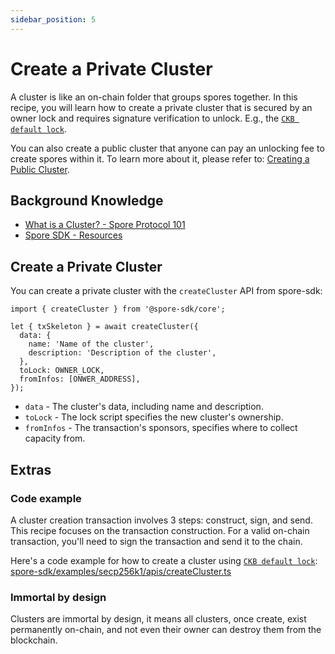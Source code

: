 ```yaml
---
sidebar_position: 5
---
```


# Create a Private Cluster

A cluster is like an on-chain folder that groups spores together. In this recipe, you will learn how to create a private cluster that is secured by an owner lock and requires signature verification to unlock. E.g., the [`CKB default lock`](https://github.com/nervosnetwork/ckb-system-scripts/blob/master/c/secp256k1_blake160_sighash_all.c). 

You can also create a public cluster that anyone can pay an unlocking fee to create spores within it. To learn more about it, please refer to: [Creating a Public Cluster](/recipes/create-private-cluster).

## Background Knowledge

- [What is a Cluster? - Spore Protocol 101](/basics/spore-101#what-is-a-cluster)
- [Spore SDK - Resources](/resources/spore-sdk)

## Create a Private Cluster

You can create a private cluster with the `createCluster` API from spore-sdk:

```tsx
import { createCluster } from '@spore-sdk/core';

let { txSkeleton } = await createCluster({
  data: {
    name: 'Name of the cluster',
    description: 'Description of the cluster',
  },
  toLock: OWNER_LOCK,
  fromInfos: [ONWER_ADDRESS],
});
```

- `data` - The cluster's data, including name and description.
- `toLock` - The lock script specifies the new cluster's ownership.
- `fromInfos` - The transaction's sponsors, specifies where to collect capacity from.

## Extras

### Code example

A cluster creation transaction involves 3 steps: construct, sign, and send. This recipe focuses on the transaction construction. For a valid on-chain transaction, you'll need to sign the transaction and send it to the chain.

Here's a code example for how to create a cluster using [`CKB default lock`](https://github.com/nervosnetwork/ckb-system-scripts/blob/master/c/secp256k1_blake160_sighash_all.c): [spore-sdk/examples/secp256k1/apis/createCluster.ts](https://github.com/sporeprotocol/spore-sdk/blob/beta/examples/secp256k1/apis/createCluster.ts)

### Immortal by design

Clusters are immortal by design, it means all clusters, once create, exist permanently on-chain, and not even their owner can destroy them from the blockchain.